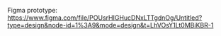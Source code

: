 Figma prototype: https://www.figma.com/file/POUsrHIGHucDNxLTTgdnOg/Untitled?type=design&node-id=1%3A9&mode=design&t=LhVOsY1Lt0MBiKBR-1
